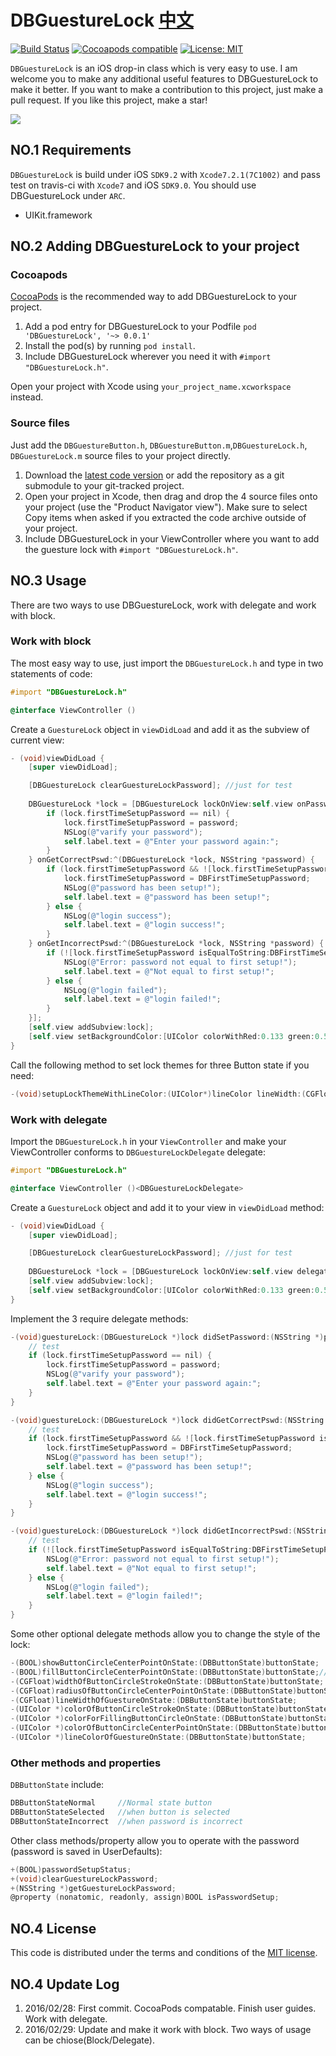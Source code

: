 # DBGuestureLock [中文](https://github.com/i36lib/DBGuestureLock/blob/master/READMECN.md)
[![Build Status](https://travis-ci.org/i36lib/DBGuestureLock.svg)](https://travis-ci.org/i36lib/DBGuestureLock)  [![Cocoapods compatible](https://img.shields.io/badge/pod-v0.0.1-blue.svg?style=flat)](https://cocoapods.org/pods/DBGuestureLock)  [![License: MIT](https://img.shields.io/badge/license-MIT-blue.svg?style=flat)](http://opensource.org/licenses/MIT)

`DBGuestureLock` is an iOS drop-in class which is very easy to use. I am welcome you to make any additional useful features to DBGuestureLock to make it better. If you want to make a contribution to this project, just make a pull request. If you like this project, make a star!

[![](http://i36.me/images/devref/DBGuestureLock_TEST.png)](http://i36.me/images/devref/DBGuestureLock_TEST.png)

## NO.1 Requirements

`DBGuestureLock` is build under iOS `SDK9.2` with `Xcode7.2.1(7C1002)` and pass test on travis-ci with `Xcode7` and iOS `SDK9.0`. You should use DBGuestureLock under `ARC`.

* UIKit.framework

## NO.2 Adding DBGuestureLock to your project

### Cocoapods

[CocoaPods](http://cocoapods.org) is the recommended way to add DBGuestureLock to your project.

1. Add a pod entry for DBGuestureLock to your Podfile `pod 'DBGuestureLock', '~> 0.0.1'`
2. Install the pod(s) by running `pod install`.
3. Include DBGuestureLock wherever you need it with `#import "DBGuestureLock.h"`.

Open your project with Xcode using `your_project_name.xcworkspace` instead.

### Source files

Just add the `DBGuestureButton.h`, `DBGuestureButton.m`,`DBGuestureLock.h`, `DBGuestureLock.m` source files to your project directly.

1. Download the [latest code version](https://github.com/i36lib/DBGuestureLock/archive/master.zip) or add the repository as a git submodule to your git-tracked project.
2. Open your project in Xcode, then drag and drop the 4 source files onto your project (use the "Product Navigator view"). Make sure to select Copy items when asked if you extracted the code archive outside of your project.
3. Include DBGuestureLock in your ViewController where you want to add the guesture lock with `#import "DBGuestureLock.h"`.

## NO.3 Usage

There are two ways to use DBGuestureLock, work with delegate and work with block.

### Work with block

The most easy way to use, just import the `DBGuestureLock.h` and type in two statements of code:
```objective-c
#import "DBGuestureLock.h"

@interface ViewController ()
```

Create a `GuestureLock` object in `viewDidLoad` and add it as the subview of current view:
```objective-c
- (void)viewDidLoad {
    [super viewDidLoad];

    [DBGuestureLock clearGuestureLockPassword]; //just for test
    
	DBGuestureLock *lock = [DBGuestureLock lockOnView:self.view onPasswordSet:^(DBGuestureLock *lock, NSString *password) {
        if (lock.firstTimeSetupPassword == nil) {
            lock.firstTimeSetupPassword = password;
            NSLog(@"varify your password");
            self.label.text = @"Enter your password again:";
        }
    } onGetCorrectPswd:^(DBGuestureLock *lock, NSString *password) {
        if (lock.firstTimeSetupPassword && ![lock.firstTimeSetupPassword isEqualToString:DBFirstTimeSetupPassword]) {
            lock.firstTimeSetupPassword = DBFirstTimeSetupPassword;
            NSLog(@"password has been setup!");
            self.label.text = @"password has been setup!";
        } else {
            NSLog(@"login success");
            self.label.text = @"login success!";
        }
    } onGetIncorrectPswd:^(DBGuestureLock *lock, NSString *password) {
        if (![lock.firstTimeSetupPassword isEqualToString:DBFirstTimeSetupPassword]) {
            NSLog(@"Error: password not equal to first setup!");
            self.label.text = @"Not equal to first setup!";
        } else {
            NSLog(@"login failed");
            self.label.text = @"login failed!";
        }
    }];
    [self.view addSubview:lock];
    [self.view setBackgroundColor:[UIColor colorWithRed:0.133 green:0.596 blue:0.933 alpha:1.00]];
}
```

Call the following method to set lock themes for three Button state if you need:
```objective-c
-(void)setupLockThemeWithLineColor:(UIColor*)lineColor lineWidth:(CGFloat)lineWidth  strokeColor:(UIColor*)strokeColor strokeWidth:(CGFloat)strokeWidth circleRadius:(CGFloat)circleRadius fillColor:(UIColor*)fillColor showCenterPoint:(BOOL)showCenterPoint centerPointColor:(UIColor*)centerPointColor centerPointRadius:(CGFloat)centerPointRadius fillCenterPoint:(BOOL)fillCenterPoint onState:(DBButtonState)buttonState;
```

### Work with delegate

Import the `DBGuestureLock.h` in your `ViewController` and make your ViewController conforms to `DBGuestureLockDelegate` delegate:
```objective-c
#import "DBGuestureLock.h"

@interface ViewController ()<DBGuestureLockDelegate>
```

Create a `GuestureLock` object and add it to your view in `viewDidLoad` method:
```objective-c
- (void)viewDidLoad {
    [super viewDidLoad];

    [DBGuestureLock clearGuestureLockPassword]; //just for test
    
    DBGuestureLock *lock = [DBGuestureLock lockOnView:self.view delegate:self];
    [self.view addSubview:lock];
    [self.view setBackgroundColor:[UIColor colorWithRed:0.133 green:0.596 blue:0.933 alpha:1.00]];
}
```

Implement the 3 require delegate methods:
```objective-c
-(void)guestureLock:(DBGuestureLock *)lock didSetPassword:(NSString *)password {
    // test
    if (lock.firstTimeSetupPassword == nil) {
        lock.firstTimeSetupPassword = password;
        NSLog(@"varify your password");
        self.label.text = @"Enter your password again:";
    }
}

-(void)guestureLock:(DBGuestureLock *)lock didGetCorrectPswd:(NSString *)password {
    // test
    if (lock.firstTimeSetupPassword && ![lock.firstTimeSetupPassword isEqualToString:DBFirstTimeSetupPassword]) {
        lock.firstTimeSetupPassword = DBFirstTimeSetupPassword;
        NSLog(@"password has been setup!");
        self.label.text = @"password has been setup!";
    } else {
        NSLog(@"login success");
        self.label.text = @"login success!";
    }
}

-(void)guestureLock:(DBGuestureLock *)lock didGetIncorrectPswd:(NSString *)password {
    // test
    if (![lock.firstTimeSetupPassword isEqualToString:DBFirstTimeSetupPassword]) {
        NSLog(@"Error: password not equal to first setup!");
        self.label.text = @"Not equal to first setup!";
    } else {
        NSLog(@"login failed");
        self.label.text = @"login failed!";
    }
}
```

Some other optional delegate methods allow you to change the style of the lock:
```objective-c
-(BOOL)showButtonCircleCenterPointOnState:(DBButtonState)buttonState;
-(BOOL)fillButtonCircleCenterPointOnState:(DBButtonState)buttonState;//NO for stroke, YES for fill
-(CGFloat)widthOfButtonCircleStrokeOnState:(DBButtonState)buttonState;
-(CGFloat)radiusOfButtonCircleCenterPointOnState:(DBButtonState)buttonState;
-(CGFloat)lineWidthOfGuestureOnState:(DBButtonState)buttonState;
-(UIColor *)colorOfButtonCircleStrokeOnState:(DBButtonState)buttonState;
-(UIColor *)colorForFillingButtonCircleOnState:(DBButtonState)buttonState;
-(UIColor *)colorOfButtonCircleCenterPointOnState:(DBButtonState)buttonState;
-(UIColor *)lineColorOfGuestureOnState:(DBButtonState)buttonState;
```

### Other methods and properties

`DBButtonState` include:
```objective-c
DBButtonStateNormal     //Normal state button
DBButtonStateSelected   //when button is selected
DBButtonStateIncorrect  //when password is incorrect
```

Other class methods/property allow you to operate with the password (password is saved in UserDefaults):
```objective-c
+(BOOL)passwordSetupStatus;
+(void)clearGuestureLockPassword;
+(NSString *)getGuestureLockPassword;
@property (nonatomic, readonly, assign)BOOL isPasswordSetup;
```

## NO.4 License

This code is distributed under the terms and conditions of the [MIT license](LICENSE).

## NO.4 Update Log

1. 2016/02/28: First commit. CocoaPods compatable. Finish user guides. Work with delegate.
1. 2016/02/29: Update and make it work with block. Two ways of usage can be chiose(Block/Delegate).